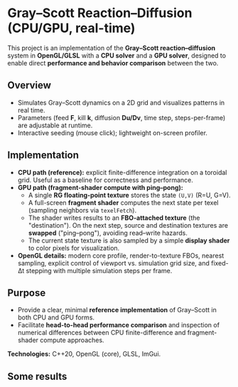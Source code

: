 # Gray–Scott Reaction–Diffusion (CPU/GPU, real-time)

This project is an implementation of the **Gray–Scott reaction–diffusion** system in **OpenGL/GLSL** with a **CPU solver** and a **GPU solver**, designed to enable direct **performance and behavior comparison** between the two.

## Overview

* Simulates Gray–Scott dynamics on a 2D grid and visualizes patterns in real time.
* Parameters (feed **F**, kill **k**, diffusion **Du/Dv**, time step, steps-per-frame) are adjustable at runtime.
* Interactive seeding (mouse click); lightweight on-screen profiler.

## Implementation

* **CPU path (reference):** explicit finite-difference integration on a toroidal grid. Useful as a baseline for correctness and performance.
* **GPU path (fragment-shader compute with ping–pong):**
  * A single **RG floating-point texture** stores the state `(U,V)` (R=U, G=V).
  * A full-screen **fragment shader** computes the next state per texel (sampling neighbors via `texelFetch`).
  * The shader writes results to an **FBO-attached texture** (the "destination"). On the next step, source and destination textures are **swapped** ("ping–pong"), avoiding read–write hazards.
  * The current state texture is also sampled by a simple **display shader** to color pixels for visualization.
* **OpenGL details:** modern core profile, render-to-texture FBOs, nearest sampling, explicit control of viewport vs. simulation grid size, and fixed-Δt stepping with multiple simulation steps per frame.

## Purpose

* Provide a clear, minimal **reference implementation** of Gray–Scott in both CPU and GPU forms.
* Facilitate **head-to-head performance comparison** and inspection of numerical differences between CPU finite-difference and fragment-shader compute approaches.

**Technologies:** C++20, OpenGL (core), GLSL, ImGui.

## Some results

